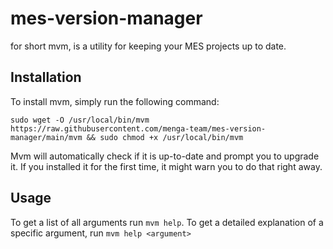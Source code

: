 # mes-version-manager
for short mvm, is a utility for keeping your MES projects up to date.

## Installation

To install mvm, simply run the following command:
```shell
sudo wget -O /usr/local/bin/mvm https://raw.githubusercontent.com/menga-team/mes-version-manager/main/mvm && sudo chmod +x /usr/local/bin/mvm
```
Mvm will automatically check if it is up-to-date and prompt you to upgrade it.
If you installed it for the first time, it might warn you to do that right away.

## Usage
To get a list of all arguments run `mvm help`. To get a detailed explanation of a specific argument, run `mvm help <argument>`